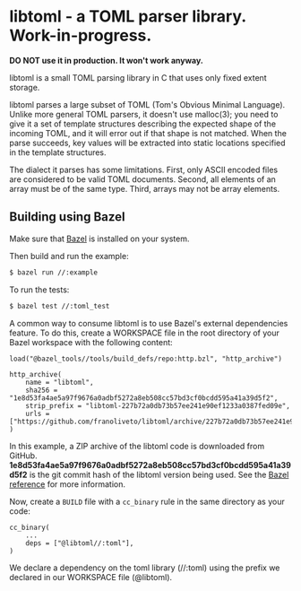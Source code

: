 # libtoml - a TOML parser library. Work-in-progress.

**DO NOT use it in production. It won't work anyway.**

libtoml is a small TOML parsing library in C that uses only fixed extent
storage.

libtoml parses a large subset of TOML (Tom's Obvious Minimal Language).
Unlike more general TOML parsers, it doesn't use malloc(3); you need to
give it a set of template structures describing the expected shape of
the incoming TOML, and it will error out if that shape is not matched.
When the parse succeeds, key values will be extracted into static
locations specified in the template structures.

The dialect it parses has some limitations. First, only ASCII encoded
files are considered to be valid TOML documents. Second, all elements
of an array must be of the same type. Third, arrays may not be array
elements.

## Building using Bazel

Make sure that [Bazel](https://bazel.build) is installed on your system.

Then build and run the example:

```bash
$ bazel run //:example
```

To run the tests:

```bash
$ bazel test //:toml_test
```

A common way to consume libtoml is to use Bazel's external
dependencies feature. To do this, create a WORKSPACE file in the root
directory of your Bazel workspace with the following content:

```
load("@bazel_tools//tools/build_defs/repo:http.bzl", "http_archive")

http_archive(
    name = "libtoml",
    sha256 = "1e8d53fa4ae5a97f9676a0adbf5272a8eb508cc57bd3cf0bcdd595a41a39d5f2",
    strip_prefix = "libtoml-227b72a0db73b57ee241e90ef1233a0387fed09e",
    urls = ["https://github.com/franoliveto/libtoml/archive/227b72a0db73b57ee241e90ef1233a0387fed09e.zip"],
)
```

In this example, a ZIP archive of the libtoml code is downloaded from
GitHub. **1e8d53fa4ae5a97f9676a0adbf5272a8eb508cc57bd3cf0bcdd595a41a39d5f2**
is the git commit hash of the libtoml version being used. See the
[Bazel reference](https://docs.bazel.build/versions/master/repo/http.html#http_archive-sha256)
for more information.

Now, create a `BUILD` file with a `cc_binary` rule in the same directory
as your code:

```
cc_binary(
    ...
    deps = ["@libtoml//:toml"],
)
```

We declare a dependency on the toml library (//:toml) using the prefix
we declared in our WORKSPACE file (@libtoml).